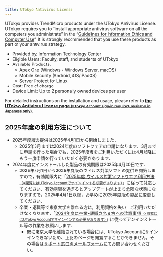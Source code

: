 ```yaml
---
title: UTokyo Antivirus License
---
```


UTokyo provides TrendMicro products under the UTokyo Antivirus License. UTokyo requires you to “install appropriate antivirus software on all the computers you administrate” in the “[Guidelines for Information Ethics and Computer Use](https://www.u-tokyo.ac.jp/content/400156696.pdf)”. It is strongly recommended that you use these products as part of your antivirus strategy.

* Provided by: Information Technology Center
* Eligible Users: Faculty, staff, and students of UTokyo
* Available Products:
  * Apex One (Windows・Windows Server, macOS)
  * Mobile Security (Android, iOS/iPadOS)
  * Server Protect for Linux
* Cost: Free of charge
* Device Limit: Up to 2 personally owned devices per user

For detailed instructions on the installation and usage, please refer to **[the UTokyo Antivirus License page <small>(UTokyo Account sign-in required; available in Japanese only)</small>](https://univtokyo.sharepoint.com/:u:/s/antivirus/EZ3Qvmj4LLROlck10EyiwBsBts0PVpjPCZ_qgF6YLJ3ULA)**.

## 2025年度の利用方法について

- 2025年度版の提供は2025年4月1日から開始しました．
  - 2025年3月までは2024年度のソフトウェアの申請になります．3月までに申請を行った場合でも，2025年度版をご利用いただくには4月以降にもう一度申請を行っていただく必要があります．
- 2024年度にインストールした製品の有効期限は2025年4月30日です．
    - 2025年4月1日から2025年度版のウイルス対策ソフトの提供を開始しますので，有効期限内に「[2025年度 ウイルス対策ソフトウエア利用方法<small>（※閲覧にはUTokyo Accountでサインインする必要があります）</small>](https://univtokyo.sharepoint.com/:u:/s/antivirus/EYbM3GhwjNZMpIxtc6Hzv0oBZZ6YipGL_VCRhqhOcAPV_A)」に従って対応してください．有効期限を過ぎるとアップデートが止まり危険な状態になりますので，2025年4月1日以降，お早めに2025年度版の製品に変更してください．
    - 卒業・退職等で東京大学を離れる方は，利用資格を失い，ご利用いただけなくなります．「[2024年度に卒業•離職される方への注意事項<small>（※閲覧にはUTokyo Accountでサインインする必要があります）</small>](https://univtokyo.sharepoint.com/:u:/s/antivirus/EWHWpO6rbANMnCDH3xtWQjcBtgwnBZ4G9KgIei0VlVSxtA)」に従ってアンインストール等の作業をお願いします．
       - 既に東京大学を離籍されている場合には、UTokyo Accountにサインインできないため、上記のページを閲覧することができません。その場合は[サポート窓口のメールフォーム](/support/#email-form)にてお問い合わせください。
